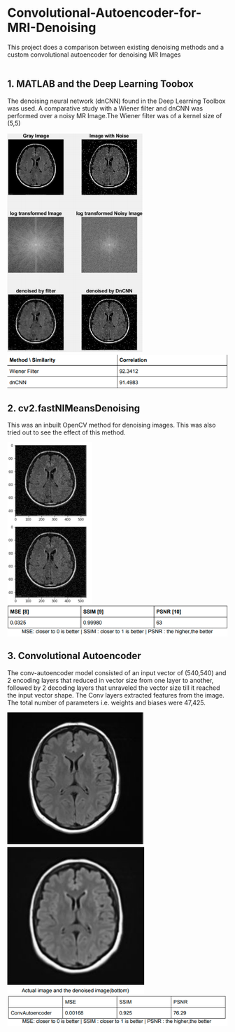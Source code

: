# Convolutional-Autoencoder-for-MRI-Denoising
This project does a comparison between existing denoising methods and a custom convolutional autoencoder for denoising MR Images<br>
<br>
## 1. MATLAB and the Deep Learning Toobox
The denoising neural network (dnCNN) found in the Deep Learning Toolbox was used. A comparative study with a Wiener filter and dnCNN was performed over a noisy MR Image.The Wiener filter was of a kernel size of (5,5)

![image](https://github.com/TonyJacb/Convolutional-Autoencoder-for-MRI-Denoising/blob/main/images/dnn.png)
<br>
![table](https://github.com/TonyJacb/Convolutional-Autoencoder-for-MRI-Denoising/blob/main/images/dnntable.png)
<br>

## 2. cv2.fastNIMeansDenoising
This was an inbuilt OpenCV method for denoising images. This was also tried out to see the effect of this method.<br>

![image](https://github.com/TonyJacb/Convolutional-Autoencoder-for-MRI-Denoising/blob/main/images/cv2.png)
<br>
![table](https://github.com/TonyJacb/Convolutional-Autoencoder-for-MRI-Denoising/blob/main/images/cv2table.png)
<br>

## 3. Convolutional Autoencoder
The conv-autoencoder model consisted of an input vector of (540,540) and 2 encoding layers that reduced in vector size from one layer to another, followed by 2 decoding layers that unraveled the vector size till it reached the input vector shape. The Conv layers extracted features from the image. The total number of parameters i.e. weights and biases were 47,425.<br>

![image](https://github.com/TonyJacb/Convolutional-Autoencoder-for-MRI-Denoising/blob/main/images/convauto1.png)
<br>
![table](https://github.com/TonyJacb/Convolutional-Autoencoder-for-MRI-Denoising/blob/main/images/convautotable.png)
<br>
